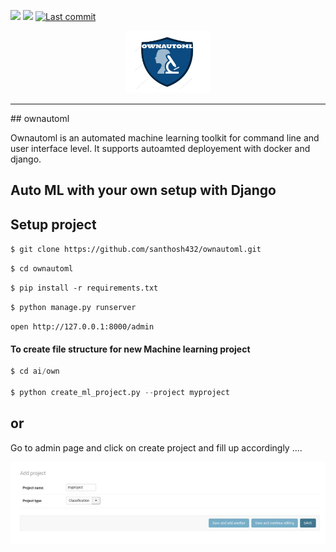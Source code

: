<p>
 
<a> <img src="https://img.shields.io/badge/python-3.6.13-blue.svg"> </a>
<a> <img src="https://img.shields.io/badge/django-3.2.2-blue"> </a>
<a href="https://github.com/santhosh432/ownautoml/commits/main">
    <img alt="Last commit" src="https://img.shields.io/github/last-commit/santhosh432/ownautoml">
</a>
</p>

<p style="text-align:center;">
<img src="doc/files/ownautoml-logo.png" height=100>
 <hr>
</p>
## ownautoml

Ownautoml is an automated machine learning toolkit for command line and user interface level. It supports autoamted deployement with docker and django.

## Auto ML with your own setup with Django 

## Setup project

``` $ git clone https://github.com/santhosh432/ownautoml.git ``` 

``` $ cd ownautoml ```

``` $ pip install -r requirements.txt ```

``` $ python manage.py runserver ```

``` open http://127.0.0.1:8000/admin ```

#### To create file structure for new Machine learning project

```python
$ cd ai/own 

$ python create_ml_project.py --project myproject 

```

## or 
Go to admin page and click on create project and fill up accordingly ....

 ![alt text](https://github.com/santhosh432/ownautoml/blob/88886ad3afeeda8413b6b4736432bbc32ac1da84/doc/files/create_project-1.jpg)
